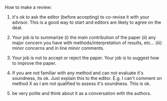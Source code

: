How to make a review:  

1) it's ok to ask the editor (before accepting) to co-revise it with your advisor. This is a good way to start and editors are likely to agree on the deal.  

2) Your job is to summarize (i) the main contribution of the paper (ii) any major concern you have with methods/interpretation of results, etc... (iii) minor concerns and in line minor comments.  

3) Your job is not to accept or reject the paper. Your job is to suggest how to improve the paper.  

4) If you are not familiar with any method and can not evaluate it's soundness, its ok. Just explain this to the editor. E.g. I can't comment on method X as I am not qualified to assess it's soundness. This is ok.    

5) be very polite and think about it as a conversation with the authors.  

